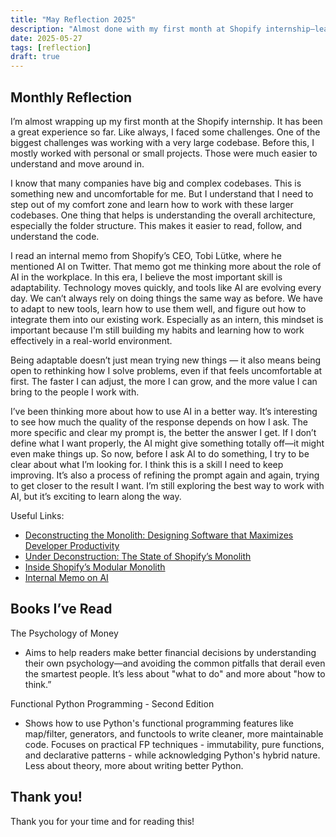 ```yaml
---
title: "May Reflection 2025"
description: "Almost done with my first month at Shopify internship—learning to work with large codebases, adapt to AI tools, and improve problem-solving skills."
date: 2025-05-27
tags: [reflection]
draft: true
---
```


## Monthly Reflection

I’m almost wrapping up my first month at the Shopify internship. It has been a great experience so far. Like always, I faced some challenges. One of the biggest challenges was working with a very large codebase. Before this, I mostly worked with personal or small projects. Those were much easier to understand and move around in.

I know that many companies have big and complex codebases. This is something new and uncomfortable for me. But I understand that I need to step out of my comfort zone and learn how to work with these larger codebases. One thing that helps is understanding the overall architecture, especially the folder structure. This makes it easier to read, follow, and understand the code.

I read an internal memo from Shopify’s CEO, Tobi Lütke, where he mentioned AI on Twitter. That memo got me thinking more about the role of AI in the workplace. In this era, I believe the most important skill is adaptability. Technology moves quickly, and tools like AI are evolving every day. We can’t always rely on doing things the same way as before. We have to adapt to new tools, learn how to use them well, and figure out how to integrate them into our existing work. Especially as an intern, this mindset is important because I'm still building my habits and learning how to work effectively in a real-world environment.

Being adaptable doesn’t just mean trying new things — it also means being open to rethinking how I solve problems, even if that feels uncomfortable at first. The faster I can adjust, the more I can grow, and the more value I can bring to the people I work with.

I’ve been thinking more about how to use AI in a better way. It’s interesting to see how much the quality of the response depends on how I ask. The more specific and clear my prompt is, the better the answer I get. If I don’t define what I want properly, the AI might give something totally off—it might even make things up. So now, before I ask AI to do something, I try to be clear about what I’m looking for. I think this is a skill I need to keep improving. It’s also a process of refining the prompt again and again, trying to get closer to the result I want. I’m still exploring the best way to work with AI, but it’s exciting to learn along the way.

Useful Links:

- [Deconstructing the Monolith: Designing Software that Maximizes Developer Productivity](https://shopify.engineering/deconstructing-monolith-designing-software-maximizes-developer-productivity)
- [Under Deconstruction: The State of Shopify’s Monolith](https://shopify.engineering/shopify-monolith)
- [Inside Shopify’s Modular Monolith](https://newsletter.techworld-with-milan.com/p/inside-shopifys-modular-monolith)
- [Internal Memo on AI](https://x.com/tobi/status/1909231499448401946?lang=en)

## Books I’ve Read

The Psychology of Money

- Aims to help readers make better financial decisions by understanding their own psychology—and avoiding the common pitfalls that derail even the smartest people. It’s less about "what to do" and more about "how to think.”

Functional Python Programming - Second Edition

- Shows how to use Python's functional programming features like map/filter, generators, and functools to write cleaner, more maintainable code. Focuses on practical FP techniques - immutability, pure functions, and declarative patterns - while acknowledging Python's hybrid nature. Less about theory, more about writing better Python.

## Thank you!

Thank you for your time and for reading this!